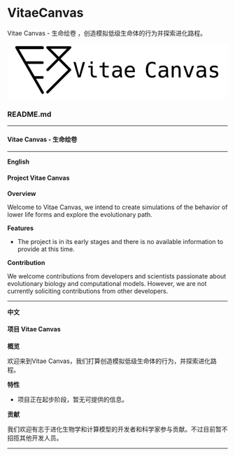 # VitaeCanvas
Vitae Canvas - 生命绘卷 ，创造模拟低级生命体的行为并探索进化路程。

![logo](Logo/logo.png)
### README.md

---

#### Vitae Canvas - 生命绘卷

---

**English**

#### Project Vitae Canvas

**Overview**

Welcome to Vitae Canvas, we intend to create simulations of the behavior of lower life forms and explore the evolutionary path.

**Features**

- The project is in its early stages and there is no available information to provide at this time.

**Contribution**

We welcome contributions from developers and scientists passionate about evolutionary biology and computational models. However, we are not currently soliciting contributions from other developers.

---

**中文**

#### 项目 Vitae Canvas

**概览**

欢迎来到Vitae Canvas，我们打算创造模拟低级生命体的行为，并探索进化路程。

**特性**

- 项目正在起步阶段，暂无可提供的信息。

**贡献**

我们欢迎有志于进化生物学和计算模型的开发者和科学家参与贡献。不过目前暂不招揽其他开发人员。

---
